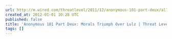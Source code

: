 ```yaml
---
url: http://m.wired.com/threatlevel/2011/12/anonymous-101-part-deux/all/1
created_at: 2012-01-01 10:28 UTC
published: false
title: 'Anonymous 101 Part Deux: Morals Triumph Over Lulz | Threat Level | Wired.com'
tags: []
---
```



